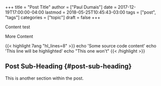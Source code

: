 +++
title = "Post Title"
author = ["Paul Dumais"]
date = 2017-12-19T17:00:00-04:00
lastmod = 2018-05-25T10:45:43-03:00
tags = ["post", "tags"]
categories = ["topic"]
draft = false
+++

Content test

More Content

{{< highlight 7ang "hl_lines=8" >}}
echo 'Some source code content'
echo 'This line will be highlighted'
echo "This one won't"
{{< /highlight >}}


## Post Sub-Heading {#post-sub-heading}

This is another section within the post.
